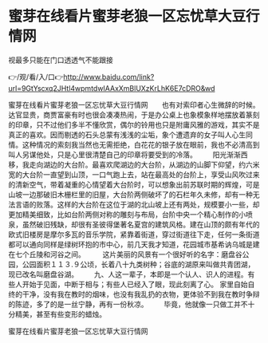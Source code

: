 # 蜜芽在线看片蜜芽老狼一区忘忧草大豆行情网
视最多只能在门口透透气不能跟接

👉/观/看/入/口👉http://www.baidu.com/link?url=9GtYscxq2JHtl4wpmtdwIAAxXmBlUXzKrLhK6E7cDRO&wd

蜜芽在线看片蜜芽老狼一区忘忧草大豆行情网　　也有对索印者心生微辞的时候。达官显贵，商贾富豪有时也很会凑凑热闹，于是办公桌上也象模象样地摆放着篆刻的印章，只不过他们多半不懂欣赏，偶尔的铃用也只是附庸风雅的游戏，其实不是真正的喜欢。因而剔透的石头总蒙有浅浅的尘垢，象个遭遗弃的女子叫人心生同情。这种情况的索刻我当然也无需拒绝，白花花的银子放在眼前，我也不必清高到叫人另谋他处，只是心里很清楚自己的印章将要受到的冷落。
　　阳光渐渐西移，我走向湖边的大台阶。最喜欢爬湖边的大台阶，从湖边的山脚下仰望，约六米宽的大台阶一直望到山顶，一口气跑上去，站在最高处的台阶上，享受山风吹过来的清新空气，带着凝重的心情望着大台阶时，可以想象出前苏联时期的辉煌，可是山坡一边那破旧木栅栏里的旧屋，大台阶两侧破坏了的石栏年久未修，却有一种无法言语的败落。这样的大台阶在这位于湖的北山坡上还有两处，规模要小一些，却更加精美细致，比如台阶两侧对称的雕刻与布局，台阶中央一个精心制作的小喷泉，虽然破旧残缺，却很有圣彼得堡著名夏宫的建筑风格。建在山顶的颇有年代的欧式旧楼房是摩尔多瓦的音乐学院，紧靠着街道，穿过街道往下走，任何一条街道都可以通向同样是绿树环抱的市中心，前几天我才知道，花园城市基希讷乌城是建在七个丘陵和河谷之间。　　　这片美丽的风景有一个很好听的名字：磨盘谷公园，公园面积１１３.９公顷，长着八十九类树种；谷底的湖原来叫做共青团湖，现已改名叫磨盘谷湖。
　　九、人这一辈子，本即是一个认人、识人的进程。有些人开始于见面，中断于相与；有些人已经入了眼，现此刻离了心。
家里自始自终的干净，没有我在教时的烟味，也没有我乱扔的衣物，更体验不到我在教时争辩的陈迹，多了的是一丝宁静，再有一份秋凉。
　　毕竟，他就像一只做工并不十分精美，甚至有些变形的蜡烛。

蜜芽在线看片蜜芽老狼一区忘忧草大豆行情网

